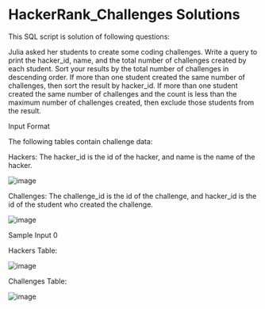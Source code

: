 # HackerRank_Challenges Solutions

This SQL script is solution of following questions:

Julia asked her students to create some coding challenges. Write a query to print the hacker_id, name, and the total number of challenges created by each student. Sort your results by the total number of challenges in descending order. If more than one student created the same number of challenges, then sort the result by hacker_id. If more than one student created the same number of challenges and the count is less than the maximum number of challenges created, then exclude those students from the result.

Input Format

The following tables contain challenge data:

Hackers: The hacker_id is the id of the hacker, and name is the name of the hacker. 

![image](https://user-images.githubusercontent.com/54595971/213463952-5f8d01c0-c0ed-48bd-8817-ce024cff254c.png)


Challenges: The challenge_id is the id of the challenge, and hacker_id is the id of the student who created the challenge. 


![image](https://user-images.githubusercontent.com/54595971/213464099-8e4169f5-4d33-4744-98d7-9bc5f346944b.png)


Sample Input 0

Hackers Table:  


![image](https://user-images.githubusercontent.com/54595971/213464382-21ccc232-3b58-4867-b5bd-53ef07af2379.png)


Challenges Table: 

![image](https://user-images.githubusercontent.com/54595971/213464411-62625083-e733-430b-bf7a-7ba831c33fc5.png)

